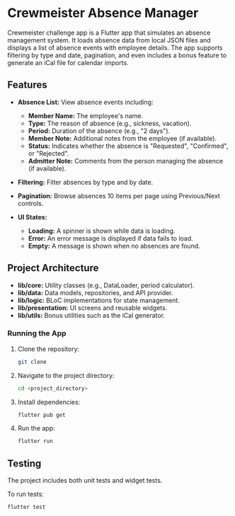 # Crewmeister Absence Manager

Crewmeister challenge app is a Flutter app that simulates an absence management system. It loads absence data from local JSON files and displays a list of absence events with employee details. The app supports filtering by type and date, pagination, and even includes a bonus feature to generate an iCal file for calendar imports.

## Features

- **Absence List:** View absence events including:
    - **Member Name:** The employee's name.
    - **Type:** The reason of absence (e.g., sickness, vacation).
    - **Period:** Duration of the absence (e.g., "2 days").
    - **Member Note:** Additional notes from the employee (if available).
    - **Status:** Indicates whether the absence is "Requested", "Confirmed", or "Rejected".
    - **Admitter Note:** Comments from the person managing the absence (if available).

- **Filtering:** Filter absences by type and by date.

- **Pagination:** Browse absences 10 items per page using Previous/Next controls.

- **UI States:**
    - **Loading:** A spinner is shown while data is loading.
    - **Error:** An error message is displayed if data fails to load.
    - **Empty:** A message is shown when no absences are found.

## Project Architecture

- **lib/core:** Utility classes (e.g., DataLoader, period calculator).
- **lib/data:** Data models, repositories, and API provider.
- **lib/logic:** BLoC implementations for state management.
- **lib/presentation:** UI screens and reusable widgets.
- **lib/utils:** Bonus utilities such as the iCal generator.

### Running the App

1. Clone the repository:
    ```bash
    git clone
    ```
2. Navigate to the project directory:
    ```bash
    cd <project_directory>
    ```
3. Install dependencies:
    ```bash
    flutter pub get
    ```

4. Run the app:
    ```bash
    flutter run
    ```

## Testing

The project includes both unit tests and widget tests.

To run tests:
```bash
flutter test
```